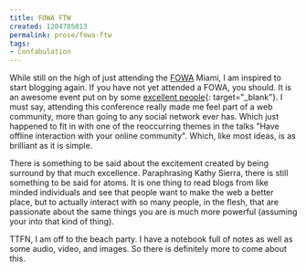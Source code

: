 ```yaml
---
title: FOWA FTW
created: 1204705813
permalink: prose/fowa-ftw
tags:
- Confabulation
---
```


While still on the high of just attending the [FOWA](http://www.futureofwebapps.com/2008/miami/ "Future Of Web Apps") Miami, I am inspired to start blogging again. If you have not yet attended a FOWA, you should. It is an awesome event put on by some [excellent people](http://carsonified.com/ "Carsonified"){: target="_blank"}. I must say, attending this conference really made me feel part of a web community, more than going to any social network ever has. Which just happened to fit in with one of the reoccurring themes in the talks "Have offline interaction with your online community". Which, like most ideas, is as brilliant as it is simple.

There is something to be said about the excitement created by being surround by that much excellence. Paraphrasing Kathy Sierra, there is still something to be said for atoms. It is one thing to read blogs from like minded individuals and see that people want to make the web a better place, but to actually interact with so many people, in the flesh, that are passionate about the same things you are is much more powerful (assuming your into that kind of thing).

TTFN, I am off to the beach party. I have a notebook full of notes as well as some audio, video, and images. So there is definitely more to come about this.